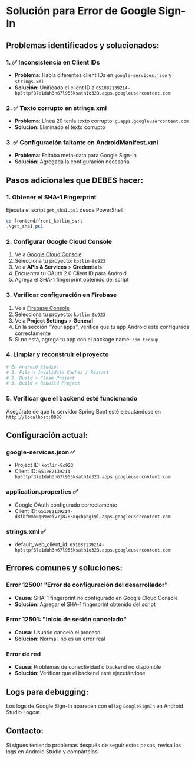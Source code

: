 # Solución para Error de Google Sign-In

## Problemas identificados y solucionados:

### 1. ✅ Inconsistencia en Client IDs
- **Problema**: Había diferentes client IDs en `google-services.json` y `strings.xml`
- **Solución**: Unificado el client ID a `651082139214-hp5ttpf37e1duh3n67l955ksath1o323.apps.googleusercontent.com`

### 2. ✅ Texto corrupto en strings.xml
- **Problema**: Línea 20 tenía texto corrupto: `g.apps.googleusercontent.com`
- **Solución**: Eliminado el texto corrupto

### 3. ✅ Configuración faltante en AndroidManifest.xml
- **Problema**: Faltaba meta-data para Google Sign-In
- **Solución**: Agregada la configuración necesaria

## Pasos adicionales que DEBES hacer:

### 1. Obtener el SHA-1 Fingerprint
Ejecuta el script `get_sha1.ps1` desde PowerShell:

```powershell
cd frontend/front_kotlin_svrt
.\get_sha1.ps1
```

### 2. Configurar Google Cloud Console
1. Ve a [Google Cloud Console](https://console.cloud.google.com/)
2. Selecciona tu proyecto: `kotlin-8c923`
3. Ve a **APIs & Services** > **Credentials**
4. Encuentra tu OAuth 2.0 Client ID para Android
5. Agrega el SHA-1 fingerprint obtenido del script

### 3. Verificar configuración en Firebase
1. Ve a [Firebase Console](https://console.firebase.google.com/)
2. Selecciona tu proyecto: `kotlin-8c923`
3. Ve a **Project Settings** > **General**
4. En la sección "Your apps", verifica que tu app Android esté configurada correctamente
5. Si no está, agrega tu app con el package name: `com.tecsup`

### 4. Limpiar y reconstruir el proyecto
```bash
# En Android Studio:
# 1. File > Invalidate Caches / Restart
# 2. Build > Clean Project
# 3. Build > Rebuild Project
```

### 5. Verificar que el backend esté funcionando
Asegúrate de que tu servidor Spring Boot esté ejecutándose en `http://localhost:8080`

## Configuración actual:

### google-services.json ✅
- Project ID: `kotlin-8c923`
- Client ID: `651082139214-hp5ttpf37e1duh3n67l955ksath1o323.apps.googleusercontent.com`

### application.properties ✅
- Google OAuth configurado correctamente
- Client ID: `651082139214-d8fbf0mb0q09veiv7j87858qchpbg19l.apps.googleusercontent.com`

### strings.xml ✅
- default_web_client_id: `651082139214-hp5ttpf37e1duh3n67l955ksath1o323.apps.googleusercontent.com`

## Errores comunes y soluciones:

### Error 12500: "Error de configuración del desarrollador"
- **Causa**: SHA-1 fingerprint no configurado en Google Cloud Console
- **Solución**: Agregar el SHA-1 fingerprint obtenido del script

### Error 12501: "Inicio de sesión cancelado"
- **Causa**: Usuario canceló el proceso
- **Solución**: Normal, no es un error real

### Error de red
- **Causa**: Problemas de conectividad o backend no disponible
- **Solución**: Verificar que el backend esté ejecutándose

## Logs para debugging:
Los logs de Google Sign-In aparecen con el tag `GoogleSignIn` en Android Studio Logcat.

## Contacto:
Si sigues teniendo problemas después de seguir estos pasos, revisa los logs en Android Studio y compártelos. 
